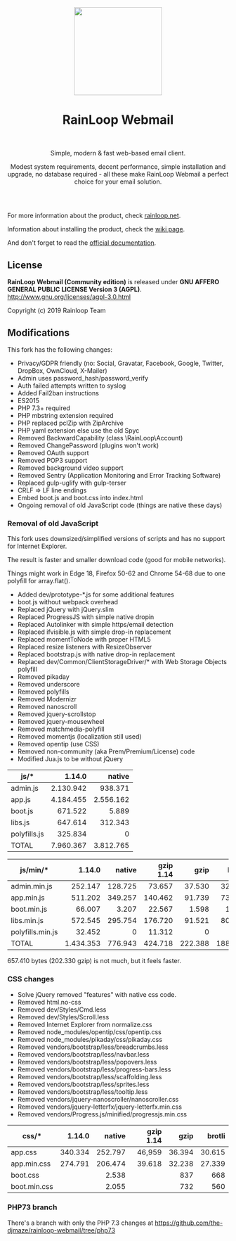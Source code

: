 <div align="center">
  <a href="https://github.com/RainLoop/rainloop-webmail">
    <img width="200" heigth="200" src="https://www.rainloop.net/static/img/logo-256x256-tiny.png">
  </a>
  <br>
  <h1>RainLoop Webmail</h1>
  <br>
  <p>
    Simple, modern &amp; fast web-based email client.
  </p>
  <p>
    Modest system requirements, decent performance, simple installation and upgrade, no database required
    - all these make RainLoop Webmail a perfect choice for your email solution.
  </p>
  <h2></h2>
  <br>
</div>

For more information about the product, check [rainloop.net](https://www.rainloop.net/).

Information about installing the product, check the [wiki page](https://github.com/the-djmaze/rainloop-webmail/wiki/Installation-instructions).

And don't forget to read the [official documentation](https://www.rainloop.net/docs/).

## License

**RainLoop Webmail (Community edition)** is released under
**GNU AFFERO GENERAL PUBLIC LICENSE Version 3 (AGPL)**.
http://www.gnu.org/licenses/agpl-3.0.html

Copyright (c) 2019 Rainloop Team

## Modifications

This fork has the following changes:

* Privacy/GDPR friendly (no: Social, Gravatar, Facebook, Google, Twitter, DropBox, OwnCloud, X-Mailer)
* Admin uses password_hash/password_verify
* Auth failed attempts written to syslog
* Added Fail2ban instructions
* ES2015
* PHP 7.3+ required
* PHP mbstring extension required
* PHP replaced pclZip with ZipArchive
* PHP yaml extension else use the old Spyc
* Removed BackwardCapability (class \RainLoop\Account)
* Removed ChangePassword (plugins won't work)
* Removed OAuth support
* Removed POP3 support
* Removed background video support
* Removed Sentry (Application Monitoring and Error Tracking Software)
* Replaced gulp-uglify with gulp-terser
* CRLF => LF line endings
* Embed boot.js and boot.css into index.html
* Ongoing removal of old JavaScript code (things are native these days)

### Removal of old JavaScript

This fork uses downsized/simplified versions of scripts and has no support for Internet Explorer.

The result is faster and smaller download code (good for mobile networks).

Things might work in Edge 18, Firefox 50-62 and Chrome 54-68 due to one polyfill for array.flat().

* Added dev/prototype-*.js for some additional features
* boot.js without webpack overhead
* Replaced jQuery with jQuery.slim
* Replaced ProgressJS with simple native dropin
* Replaced Autolinker with simple https/email detection
* Replaced ifvisible.js with simple drop-in replacement
* Replaced momentToNode with proper HTML5 <time>
* Replaced resize listeners with ResizeObserver
* Replaced bootstrap.js with native drop-in replacement
* Replaced dev/Common/ClientStorageDriver/* with Web Storage Objects polyfill
* Removed pikaday
* Removed underscore
* Removed polyfills
* Removed Modernizr
* Removed nanoscroll
* Removed jquery-scrollstop
* Removed jquery-mousewheel
* Removed matchmedia-polyfill
* Removed momentjs (localization still used)
* Removed opentip (use CSS)
* Removed non-community (aka Prem/Premium/License) code
* Modified Jua.js to be without jQuery

|js/*       	|1.14.0 	|native 	|
|-----------	|--------:	|--------:	|
|admin.js    	|2.130.942	|  938.371	|
|app.js      	|4.184.455	|2.556.162	|
|boot.js     	|  671.522	|    5.889	|
|libs.js     	|  647.614	|  312.343	|
|polyfills.js	|  325.834	|        0	|
|TOTAL      	|7.960.367	|3.812.765	|

|js/min/*       	|1.14.0   	|native   	|gzip 1.14	|gzip   	|brotli   	|
|---------------	|--------:	|--------:	|--------:	|--------:	|--------:	|
|admin.min.js    	|  252.147	|  128.725	| 73.657	| 37.530	| 32.194	|
|app.min.js      	|  511.202	|  349.257	|140.462	| 91.739	| 73.672	|
|boot.min.js     	|   66.007	|    3.207	| 22.567	|  1.598	|  1.369	|
|libs.min.js     	|  572.545	|  295.754	|176.720	| 91.521	| 80.871	|
|polyfills.min.js	|   32.452	|        0	| 11.312	|      0	|      0	|
|TOTAL          	|1.434.353	|  776.943	|424.718	|222.388	|188.106	|

657.410 bytes (202.330 gzip) is not much, but it feels faster.

### CSS changes

* Solve jQuery removed "features" with native css code.
* Removed html.no-css
* Removed dev/Styles/Cmd.less
* Removed dev/Styles/Scroll.less
* Removed Internet Explorer from normalize.css
* Removed node_modules/opentip/css/opentip.css
* Removed node_modules/pikaday/css/pikaday.css
* Removed vendors/bootstrap/less/breadcrumbs.less
* Removed vendors/bootstrap/less/navbar.less
* Removed vendors/bootstrap/less/popovers.less
* Removed vendors/bootstrap/less/progress-bars.less
* Removed vendors/bootstrap/less/scaffolding.less
* Removed vendors/bootstrap/less/sprites.less
* Removed vendors/bootstrap/less/tooltip.less
* Removed vendors/jquery-nanoscroller/nanoscroller.css
* Removed vendors/jquery-letterfx/jquery-letterfx.min.css
* Removed vendors/Progress.js/minified/progressjs.min.css


|css/*       	|1.14.0   	|native   	|gzip 1.14	|gzip   	|brotli   	|
|--------------	|-------:	|-------:	|------:	|------:	|------:	|
|app.css    	| 340.334	| 252.797	| 46,959	| 36.394	| 30.615	|
|app.min.css	| 274.791	| 206.474	| 39.618	| 32.238	| 27.339	|
|boot.css    	|       	|   2.538	|       	|    837	|    668	|
|boot.min.css	|       	|   2.055	|       	|    732	|    560	|


### PHP73 branch

There's a branch with only the PHP 7.3 changes at
https://github.com/the-djmaze/rainloop-webmail/tree/php73
